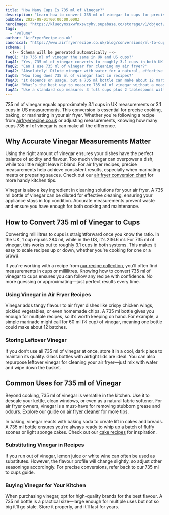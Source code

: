 ```yaml
---
title: "How Many Cups Is 735 ml of Vinegar?"
description: "Learn how to convert 735 ml of vinegar to cups for precise cooking and baking. Perfect for air fryer recipes and kitchen conversions."
pubDate: 2025-08-01T00:00:00.000Z
heroImage: "https://klueoymssxwfnxsvcyhv.supabase.co/storage/v1/object/public/Shmucket/how-many-cups-is-735-ml-of-vinegar.webp"
tags:
  - "volume"
author: "AirFryerRecipe.co.uk"
canonical: "https://www.airfryerrecipe.co.uk/blog/conversions/ml-to-cups/how-many-cups-is-735-ml-of-vinegar"
schema: |
  <!-- Schema will be generated automatically -->
faqQ1: "Is 735 ml of vinegar the same in UK and US cups?"
faqA1: "Yes, 735 ml of vinegar converts to roughly 3.1 cups in both UK and US measurements. The slight difference in cup sizes (284 ml UK vs. 236.6 ml US) balances out for this amount."
faqQ2: "Can I use 735 ml of vinegar for cleaning my air fryer?"
faqA2: "Absolutely! Dilute vinegar with water for a natural, effective cleaner. A 735 ml bottle provides enough for multiple cleaning sessions, keeping your air fryer grease-free and odourless."
faqQ3: "How long does 735 ml of vinegar last in recipes?"
faqA3: "It depends on usage, but a 735 ml bottle can make about 12 marinades (using 60 ml each) or several large batches of pickles. Store it properly, and it’ll last indefinitely."
faqQ4: "What’s the best way to measure 735 ml of vinegar without a measuring jug?"
faqA4: "Use a standard cup measure: 3 full cups plus 2 tablespoons will give you roughly 735 ml. For precision, a kitchen scale set to grams (735 ml ≈ 735g) also works well."
---
```

<p>735 ml of vinegar equals approximately 3.1 cups in UK measurements or 3.1 cups in US measurements. This conversion is essential for precise cooking, baking, or marinating in your air fryer. Whether you're following a recipe from <a href=https://www.airfryerrecipe.co.uk>airfryerrecipe.co.uk</a> or adjusting measurements, knowing how many cups 735 ml of vinegar is can make all the difference.</p>

<h2>Why Accurate Vinegar Measurements Matter</h2>  
<p>Using the right amount of vinegar ensures your dishes have the perfect balance of acidity and flavour. Too much vinegar can overpower a dish, while too little might leave it bland. For air fryer recipes, precise measurements help achieve consistent results, especially when marinating meats or preparing sauces. Check out our <a href=https://www.airfryerrecipe.co.uk/air-fryer-conversion-chart>air fryer conversion chart</a> for more handy kitchen tips.</p>  

<p>Vinegar is also a key ingredient in cleaning solutions for your air fryer. A 735 ml bottle of vinegar can be diluted for effective cleaning, ensuring your appliance stays in top condition. Accurate measurements prevent waste and ensure you have enough for both cooking and maintenance.</p>  

<h2>How to Convert 735 ml of Vinegar to Cups</h2>  
<p>Converting millilitres to cups is straightforward once you know the ratio. In the UK, 1 cup equals 284 ml, while in the US, it's 236.6 ml. For 735 ml of vinegar, this works out to roughly 3.1 cups in both systems. This makes it easy to scale recipes up or down, whether you're cooking for one or a crowd.</p>  

<p>If you're working with a recipe from <a href=https://www.airfryerrecipe.co.uk/recipes>our recipe collection</a>, you’ll often find measurements in cups or millilitres. Knowing how to convert 735 ml of vinegar to cups ensures you can follow any recipe with confidence. No more guessing or approximating—just perfect results every time.</p>  

<h3>Using Vinegar in Air Fryer Recipes</h3>  
<p>Vinegar adds tangy flavour to air fryer dishes like crispy chicken wings, pickled vegetables, or even homemade chips. A 735 ml bottle gives you enough for multiple recipes, so it’s worth keeping on hand. For example, a simple marinade might call for 60 ml (¼ cup) of vinegar, meaning one bottle could make about 12 batches.</p>  

<h3>Storing Leftover Vinegar</h3>  
<p>If you don’t use all 735 ml of vinegar at once, store it in a cool, dark place to maintain its quality. Glass bottles with airtight lids are ideal. You can also repurpose leftover vinegar for cleaning your air fryer—just mix with water and wipe down the basket.</p>  

<h2>Common Uses for 735 ml of Vinegar</h2>  
<p>Beyond cooking, 735 ml of vinegar is versatile in the kitchen. Use it to descale your kettle, clean windows, or even as a natural fabric softener. For air fryer owners, vinegar is a must-have for removing stubborn grease and odours. Explore our guide on <a href=https://www.airfryerrecipe.co.uk/air-fryer-cleaner>air fryer cleaner</a> for more tips.</p>  

<p>In baking, vinegar reacts with baking soda to create lift in cakes and breads. A 735 ml bottle ensures you’re always ready to whip up a batch of fluffy scones or light sponge cakes. Check out our <a href=https://www.airfryerrecipe.co.uk/recipe-category/cakes>cake recipes</a> for inspiration.</p>  

<h3>Substituting Vinegar in Recipes</h3>  
<p>If you run out of vinegar, lemon juice or white wine can often be used as substitutes. However, the flavour profile will change slightly, so adjust other seasonings accordingly. For precise conversions, refer back to our 735 ml to cups guide.</p>  

<h3>Buying Vinegar for Your Kitchen</h3>  
<p>When purchasing vinegar, opt for high-quality brands for the best flavour. A 735 ml bottle is a practical size—large enough for multiple uses but not so big it’ll go stale. Store it properly, and it’ll last for years.</p>
